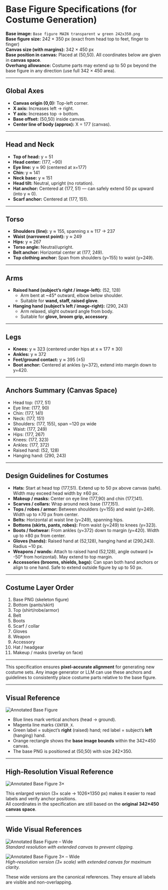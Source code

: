 # Base Figure Specifications (for Costume Generation)

**Base image:** `Base figure MAIN transparent w green 242x350.png`  
**Base figure size:** 242 × 350 px (exact from head top to feet, finger to finger)  
**Canvas size (with margins):** 342 × 450 px  
**Base position in canvas:** Placed at (50,50). All coordinates below are given in **canvas space**.  
**Overhang allowance:** Costume parts may extend up to 50 px beyond the base figure in any direction (use full 342 × 450 area).  

---

## Global Axes
- **Canvas origin (0,0):** Top-left corner.  
- **X axis:** Increases left → right.  
- **Y axis:** Increases top → bottom.  
- **Base offset:** (50,50) inside canvas.  
- **Center line of body (approx):** X = 177 (canvas).  

---

## Head and Neck
- **Top of head:** y = 51  
- **Head center:** (177, ~90)  
- **Eye line:** y ≈ 90 (centered at x=177)  
- **Chin:** y ≈ 141  
- **Neck base:** y ≈ 151  
- **Head tilt:** Neutral, upright (no rotation).  
- **Hat anchor:** Centered at (177, 51) — can safely extend 50 px upward (into y ≈ 0).  
- **Scarf anchor:** Centered at (177, 151).  

---

## Torso
- **Shoulders (line):** y ≈ 155, spanning x ≈ 117 → 237  
- **Waist (narrowest point):** y ≈ 249  
- **Hips:** y ≈ 267  
- **Torso angle:** Neutral/upright.  
- **Belt anchor:** Horizontal center at (177, 249).  
- **Top clothing anchor:** Span from shoulders (y=155) to waist (y=249).  

---

## Arms
- **Raised hand (subject’s right / image-left):** (52, 128)  
  - Arm bent at ~45° outward, elbow below shoulder.  
  - Suitable for **wand, staff, raised glove**.  
- **Hanging hand (subject’s left / image-right):** (290, 243)  
  - Arm relaxed, slight outward angle from body.  
  - Suitable for **glove, broom grip, accessory**.  

---

## Legs
- **Knees:** y ≈ 323 (centered under hips at x ≈ 177 ± 30)  
- **Ankles:** y ≈ 372  
- **Feet/ground contact:** y ≈ 395 (±5)  
- **Boot anchor:** Centered at ankles (y=372), extend into margin down to y=420.  

---

## Anchors Summary (Canvas Space)
- Head top: (177, 51)  
- Eye line: (177, 90)  
- Chin: (177, 141)  
- Neck: (177, 151)  
- Shoulders: (177, 155), span ~120 px wide  
- Waist: (177, 249)  
- Hips: (177, 267)  
- Knees: (177, 323)  
- Ankles: (177, 372)  
- Raised hand: (52, 128)  
- Hanging hand: (290, 243)  

---

## Design Guidelines for Costumes
- **Hats:** Start at head top (177,51). Extend up to 50 px above canvas (safe). Width may exceed head width by ±60 px.  
- **Makeup / masks:** Center on eye line (177,90) and chin (177,141).  
- **Scarves / collars:** Wrap around neck base (177,151).  
- **Tops / robes / armor:** Between shoulders (y=155) and waist (y=249). Width up to ±70 px from center.  
- **Belts:** Horizontal at waist line (y=249), spanning hips.  
- **Bottoms (skirts, pants, robes):** From waist (y=249) to knees (y=323).  
- **Boots / footwear:** From ankles (y=372) down to margin (y=420). Width up to ±80 px from center.  
- **Gloves (hands):** Raised hand at (52,128), hanging hand at (290,243). Radius ~10 px.  
- **Weapons / wands:** Attach to raised hand (52,128), angle outward (≈ -50° from horizontal). May extend to top margin.  
- **Accessories (brooms, shields, bags):** Can span both hand anchors or align to one hand. Safe to extend outside figure by up to 50 px.  

---

## Costume Layer Order
1. Base PNG (skeleton figure)  
2. Bottom (pants/skirt)  
3. Top (shirt/robe/armor)  
4. Belt  
5. Boots  
6. Scarf / collar  
7. Gloves  
8. Weapon  
9. Accessory  
10. Hat / headgear  
11. Makeup / masks (overlay on face)  

---

This specification ensures **pixel-accurate alignment** for generating new costume sets. Any image generator or LLM can use these anchors and guidelines to consistently place costume parts relative to the base figure.


---

## Visual Reference

![Annotated Base Figure](sandbox:/mnt/data/base_figure_annotated.png)

- Blue lines mark vertical anchors (head → ground).  
- Magenta line marks `CENTER_X`.  
- Green label = subject’s **right** (raised) hand; red label = subject’s **left** (hanging) hand.  
- Orange rectangle shows the **base image bounds** within the 342×450 canvas.  
- The base PNG is positioned at (50,50) with size 242×350.



---

## High-Resolution Visual Reference

![Annotated Base Figure 3×](sandbox:/mnt/data/base_figure_annotated_3x.png)

This enlarged version (3× scale → 1026×1350 px) makes it easier to read labels and verify anchor positions.  
All coordinates in the specification are still based on the **original 342×450 canvas space**.


---

## Wide Visual References

![Annotated Base Figure – Wide](sandbox:/mnt/data/base_figure_annotated_wide.png)  
*Standard resolution with extended canvas to prevent clipping.*

![Annotated Base Figure 3× – Wide](sandbox:/mnt/data/base_figure_annotated_wide_3x.png)  
*High-resolution version (3× scale) with extended canvas for maximum clarity.*

These wide versions are the canonical references. They ensure all labels are visible and non-overlapping.  
